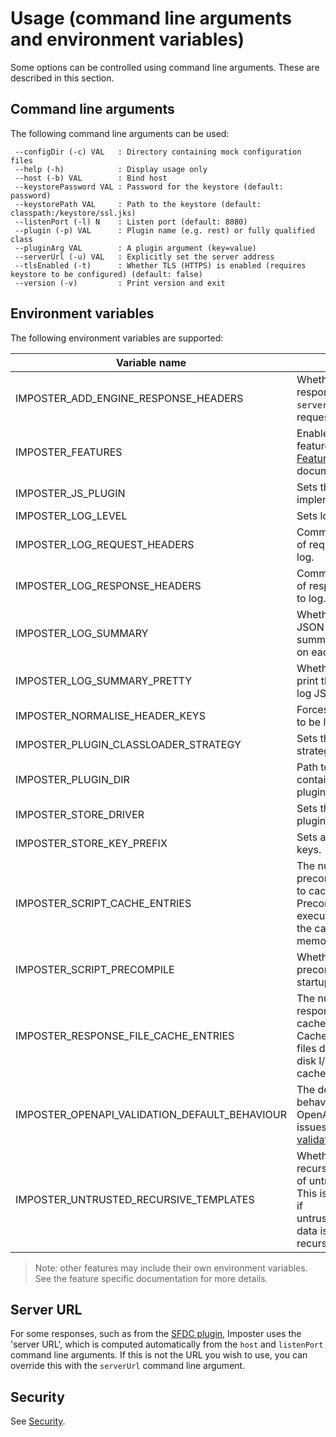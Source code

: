 # Usage (command line arguments and environment variables)

Some options can be controlled using command line arguments. These are described in this section.

## Command line arguments

The following command line arguments can be used:

     --configDir (-c) VAL   : Directory containing mock configuration files
     --help (-h)            : Display usage only
     --host (-b) VAL        : Bind host
     --keystorePassword VAL : Password for the keystore (default: password)
     --keystorePath VAL     : Path to the keystore (default: classpath:/keystore/ssl.jks)
     --listenPort (-l) N    : Listen port (default: 8080)
     --plugin (-p) VAL      : Plugin name (e.g. rest) or fully qualified class
     --pluginArg VAL        : A plugin argument (key=value)
     --serverUrl (-u) VAL   : Explicitly set the server address
     --tlsEnabled (-t)      : Whether TLS (HTTPS) is enabled (requires keystore to be configured) (default: false)
     --version (-v)         : Print version and exit

## Environment variables

The following environment variables are supported:

| Variable name                                 | Purpose                                                                                                                                   | Default                                                | Description/example(s)                                           |
|-----------------------------------------------|-------------------------------------------------------------------------------------------------------------------------------------------|--------------------------------------------------------|------------------------------------------------------------------|
| IMPOSTER_ADD_ENGINE_RESPONSE_HEADERS          | Whether to add response headers for `server` and unique request ID.                                                                       | `true`                                                 | `false`                                                          |
| IMPOSTER_FEATURES                             | Enables or disables features. See [Features](features_plugins.md) documentation.                                                          | Per [default features](./features_plugins.md).         | `metrics=false,stores=true`                                      |
| IMPOSTER_JS_PLUGIN                            | Sets the JavaScript implementation.                                                                                                       | `js-nashorn`                                           | Can use the `js-graal` plugin if installed.                      |
| IMPOSTER_LOG_LEVEL                            | Sets logging level.                                                                                                                       | `DEBUG`                                                | `INFO`, `DEBUG`, `TRACE`                                         |
| IMPOSTER_LOG_REQUEST_HEADERS                  | Comma separated list of request headers to log.                                                                                           | Empty                                                  | `X-Correlation-ID,User-Agent`                                    |
| IMPOSTER_LOG_RESPONSE_HEADERS                 | Comma separated list of response headers to log.                                                                                          | Empty                                                  | `Server,Content-Type`                                            |
| IMPOSTER_LOG_SUMMARY                          | Whether to log a JSON formatted summary message on each request.                                                                          | `false`                                                | `true`                                                           |
| IMPOSTER_LOG_SUMMARY_PRETTY                   | Whether to pretty print the summary log JSON.                                                                                             | `false`                                                | `true`                                                           |
| IMPOSTER_NORMALISE_HEADER_KEYS                | Forces header keys to be lowercased.                                                                                                      | `false`                                                | boolean                                                          |
| IMPOSTER_PLUGIN_CLASSLOADER_STRATEGY          | Sets the classloader strategy for plugins.                                                                                                | Parent-first                                           | `child`                                                          |
| IMPOSTER_PLUGIN_DIR                           | Path to a directory containing additional plugin JAR files.                                                                               | Empty                                                  | Used by [Stores](./stores.md) and [Plugins](./features_plugins). |
| IMPOSTER_STORE_DRIVER                         | Sets the store driver plugin.                                                                                                             | `store-inmem`                                          | See [Stores](./stores.md).                                       |
| IMPOSTER_STORE_KEY_PREFIX                     | Sets a prefix for store keys.                                                                                                             | Empty                                                  | See [Stores](./stores.md).                                       |
| IMPOSTER_SCRIPT_CACHE_ENTRIES                 | The number of precompiled scripts to cache. Precompiled scripts execute faster, but the cache uses memory.                                | `20`                                                   | `30`                                                             |
| IMPOSTER_SCRIPT_PRECOMPILE                    | Whether to precompile scripts at startup.                                                                                                 | `true`                                                 | boolean                                                          |
| IMPOSTER_RESPONSE_FILE_CACHE_ENTRIES          | The number of response files to cache in memory. Cached response files don't require disk I/O, but the cache uses memory.                 | `20`                                                   | `30`                                                             |
| IMPOSTER_OPENAPI_VALIDATION_DEFAULT_BEHAVIOUR | The default behaviour for OpenAPI validation issues. See [OpenAPI validation](openapi_validation.md).                                     | `IGNORE`                                               | See [OpenAPI validation](openapi_validation.md).                 |
| IMPOSTER_UNTRUSTED_RECURSIVE_TEMPLATES        | Whether to permit recursive templating of untrusted data. This is a security risk if untrusted/unsanitised data is templated recursively. | `false`                                                | Disabled by default.                                             |

> Note: other features may include their own environment variables. See the feature specific documentation for more details.

## Server URL

For some responses, such as from the [SFDC plugin](sfdc_plugin.md), Imposter uses the 'server URL', which is computed automatically from the `host` and `listenPort` command line arguments. If this is not the URL you wish to use, you can override this with the `serverUrl` command line argument.

## Security

See [Security](security.md).

